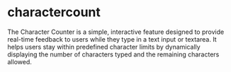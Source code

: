 # charactercount
The Character Counter is a simple, interactive feature designed to provide real-time feedback to users while they type in a text input or textarea. It helps users stay within predefined character limits by dynamically displaying the number of characters typed and the remaining characters allowed.
